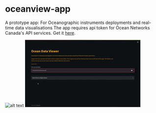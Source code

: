 # oceanview-app
A prototype app: For Oceanographic instruments deployments and real-time data visualisations
The app requires api token for Ocean Networks Canada's API services. Get it [here](https://data.oceannetworks.ca/Login).

![alt text](./assets/for_github01.gif)
![alt text](./assets/for_github02.gif)
